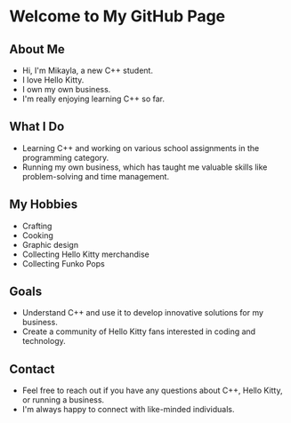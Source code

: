 
# Welcome to My GitHub Page

## About Me
- Hi, I'm Mikayla, a new C++ student.
- I love Hello Kitty.
- I own my own business.
- I'm really enjoying learning C++ so far.

## What I Do
- Learning C++ and working on various school assignments in the programming category.
- Running my own business, which has taught me valuable skills like problem-solving and time management.

## My Hobbies
- Crafting
- Cooking
- Graphic design
- Collecting Hello Kitty merchandise
- Collecting Funko Pops

## Goals
- Understand C++ and use it to develop innovative solutions for my business.
- Create a community of Hello Kitty fans interested in coding and technology.

## Contact
- Feel free to reach out if you have any questions about C++, Hello Kitty, or running a business.
- I'm always happy to connect with like-minded individuals.
